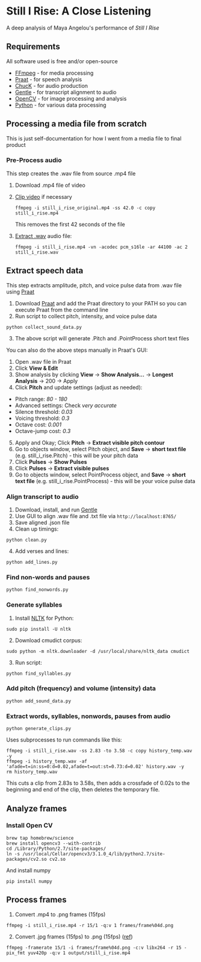 # Still I Rise: A Close Listening

A deep analysis of Maya Angelou's performance of _Still I Rise_

## Requirements

All software used is free and/or open-source

* [FFmpeg](https://www.ffmpeg.org/) - for media processing
* [Praat](http://www.fon.hum.uva.nl/praat/) - for speech analysis
* [ChucK](http://chuck.cs.princeton.edu/) - for audio production
* [Gentle](https://github.com/lowerquality/gentle) - for transcript alignment to audio
* [OpenCV](http://opencv.org/) - for image processing and analysis
* [Python](https://www.python.org/) - for various data processing

## Processing a media file from scratch

This is just self-documentation for how I went from a media file to final product

### Pre-Process audio

This step creates the .wav file from source .mp4 file

1. Download .mp4 file of video
2. [Clip video](https://trac.ffmpeg.org/wiki/Seeking#Cuttingsmallsections) if necessary

   ```
   ffmpeg -i still_i_rise_original.mp4 -ss 42.0 -c copy still_i_rise.mp4
   ```

   This removes the first 42 seconds of the file

3. [Extract .wav](http://superuser.com/a/791874) audio file:

   ```
   ffmpeg -i still_i_rise.mp4 -vn -acodec pcm_s16le -ar 44100 -ac 2 still_i_rise.wav
   ```

## Extract speech data

This step extracts amplitude, pitch, and voice pulse data from .wav file using [Praat](http://www.fon.hum.uva.nl/praat/)

1. Download [Praat](http://www.fon.hum.uva.nl/praat/) and add the Praat directory to your PATH so you can execute Praat from the command line
2. Run script to collect pitch, intensity, and voice pulse data

  ```
  python collect_sound_data.py
  ```

3. The above script will generate .Pitch and .PointProcess short text files

You can also do the above steps manually in Praat's GUI:

1. Open .wav file in Praat
2. Click **View & Edit**
3. Show analysis by clicking **View** -> **Show Analysis...** -> **Longest Analysis** -> 200 -> Apply
4. Click **Pitch** and update settings (adjust as needed):
  * Pitch range: *80 - 180*
  * Advanced settings: Check *very accurate*
  * Silence threshold: *0.03*
  * Voicing threshold: *0.3*
  * Octave cost: *0.001*
  * Octave-jump cost: *0.3*
5. Apply and Okay; Click **Pitch** -> **Extract visible pitch contour**
6. Go to objects window, select Pitch object, and **Save** -> **short text file** (e.g. still_i_rise.Pitch) - this will be your pitch data
7. Click **Pulses** -> **Show Pulses**
8. Click **Pulses** -> **Extract visible pulses**
9. Go to objects window, select PointProcess object, and **Save** -> **short text file** (e.g. still_i_rise.PointProcess) - this will be your voice pulse data

### Align transcript to audio

1. Download, install, and run [Gentle](https://github.com/lowerquality/gentle)
2. Use GUI to align .wav file and .txt file via `http://localhost:8765/`
3. Save aligned .json file
4. Clean up timings:

  ```
  python clean.py
  ```

4. Add verses and lines:

  ```
  python add_lines.py
  ```

### Find non-words and pauses

```
python find_nonwords.py
```

### Generate syllables

1. Install [NLTK](http://www.nltk.org/) for Python:

  ```
  sudo pip install -U nltk
  ```

2. Download cmudict corpus:

  ```
  sudo python -m nltk.downloader -d /usr/local/share/nltk_data cmudict
  ```

3. Run script:

  ```
  python find_syllables.py
  ```

### Add pitch (frequency) and volume (intensity) data

```
python add_sound_data.py
```

### Extract words, syllables, nonwords, pauses from audio

```
python generate_clips.py
```

Uses subprocesses to run commands like this:

```
ffmpeg -i still_i_rise.wav -ss 2.83 -to 3.58 -c copy history_temp.wav -y
ffmpeg -i history_temp.wav -af 'afade=t=in:ss=0:d=0.02,afade=t=out:st=0.73:d=0.02' history.wav -y
rm history_temp.wav
```

This cuts a clip from 2.83s to 3.58s, then adds a crossfade of 0.02s to the beginning and end of the clip, then deletes the temporary file.

## Analyze frames

### Install Open CV

```
brew tap homebrew/science
brew install opencv3 --with-contrib
cd /Library/Python/2.7/site-packages/
ln -s /usr/local/Cellar/opencv3/3.1.0_4/lib/python2.7/site-packages/cv2.so cv2.so
```

And install numpy

```
pip install numpy
```

## Process frames

1. Convert .mp4 to .png frames (15fps)

  ```
  ffmpeg -i still_i_rise.mp4 -r 15/1 -q:v 1 frames/frame%04d.png
  ```

2. Convert .jpg frames (15fps) to .png (15fps) ([ref](https://trac.ffmpeg.org/wiki/Create%20a%20video%20slideshow%20from%20images))

  ```
  ffmpeg -framerate 15/1 -i frames/frame%04d.png -c:v libx264 -r 15 -pix_fmt yuv420p -q:v 1 output/still_i_rise.mp4
  ```
